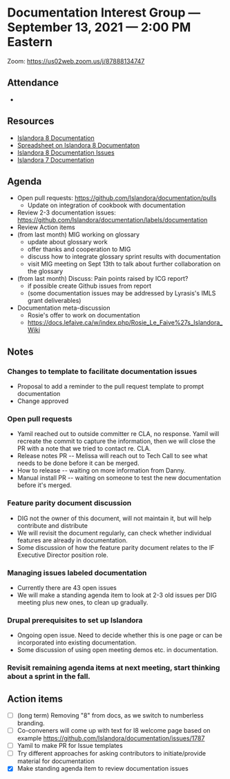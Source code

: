 # Documentation Interest Group — September 13, 2021 — 2:00 PM Eastern

Zoom:  https://us02web.zoom.us/j/87888134747

## Attendance
* 
  
## Resources
* [Islandora 8 Documentation](https://islandora.github.io/documentation/)
* [Spreadsheet on Islandora 8 Documentaton](https://docs.google.com/spreadsheets/d/1E-kRw9xE60CKK0qL1-phzeVKjEZu3qBKZ9d3LH1hDEE/edit?usp=sharing)
* [Islandora 8 Documentation Issues](https://github.com/Islandora/documentation/labels/documentation)
* [Islandora 7 Documentation](https://wiki.lyrasis.org/display/ISLANDORA/Start)

## Agenda
- Open pull requests: https://github.com/Islandora/documentation/pulls
  - Update on integration of cookbook with documentation
- Review 2-3 documentation issues: https://github.com/Islandora/documentation/labels/documentation
- Review Action items
- (from last month) MIG working on glossary
  - update about glossary work
  - offer thanks and cooperation to MIG
  - discuss how to integrate glossary sprint results with documentation
  - visit MIG meeting on Sept 13th to talk about further collaboration on the glossary
- (from last month) Discuss: Pain points raised by ICG report? 
  - if possible create Github issues from report
  - (some documentation issues may be addressed by Lyrasis's IMLS grant deliverables)
- Documentation meta-discussion
  - Rosie's offer to work on documentation
  - https://docs.lefaive.ca/w/index.php/Rosie_Le_Faive%27s_Islandora_Wiki

## Notes
### Changes to template to facilitate documentation issues
* Proposal to add a reminder to the pull request template to prompt documentation
* Change approved

### Open pull requests
* Yamil reached out to outside committer re CLA, no response. Yamil will recreate the commit to capture the information, then we will close the PR with a note that we tried to contact re. CLA.
* Release notes PR -- Melissa will reach out to Tech Call to see what needs to be done before it can be merged.
* How to release -- waiting on more information from Danny.
* Manual install PR -- waiting on someone to test the new documentation before it's merged.

### Feature parity document discussion
* DIG not the owner of this document, will not maintain it, but will help contribute and distribute
* We will revisit the document regularly, can check whether individual features are already in documentation.
* Some discussion of how the feature parity document relates to the IF Executive Director position role.

### Managing issues labeled documentation
* Currently there are 43 open issues
* We will make a standing agenda item to look at 2-3 old issues per DIG meeting plus new ones, to clean up gradually.

### Drupal prerequisites to set up Islandora
* Ongoing open issue. Need to decide whether this is one page or can be incorporated into existing documentation.
* Some discussion of using open meeting demos etc. in documentation.

### Revisit remaining agenda items at next meeting, start thinking about a sprint in the fall.

## Action items

* [ ] (long term) Removing "8" from docs, as we switch to numberless branding.
* [ ] Co-conveners will come up with text for I8 welcome page based on example https://github.com/Islandora/documentation/issues/1787
* [ ] Yamil to make PR for Issue templates
* [ ] Try different approaches for asking contributors to initiate/provide material for documentation
* [x] Make standing agenda item to review documentation issues 

